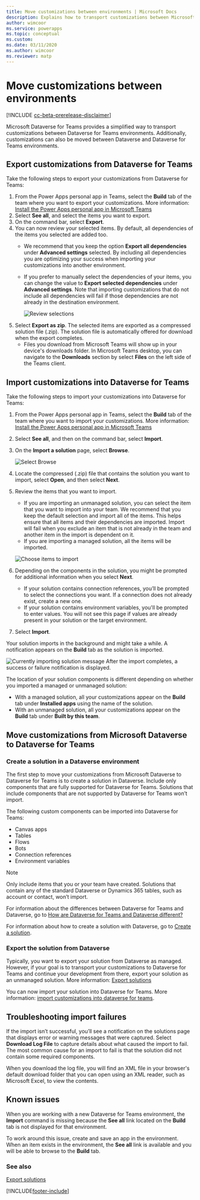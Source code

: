 ```yaml
---
title: Move customizations between environments | Microsoft Docs
description: Explains how to transport customizations between Microsoft Dataverse for Teams environments or between Dataverse and Dataverse for Teams.
author: wimcoor
ms.service: powerapps
ms.topic: conceptual
ms.custom: 
ms.date: 03/11/2020
ms.author: wimcoor
ms.reviewer: matp
---
```

#  Move customizations between environments

[!INCLUDE [cc-beta-prerelease-disclaimer](../includes/cc-beta-prerelease-disclaimer.md)]

Microsoft Dataverse for Teams provides a simplified way to transport customizations between Dataverse for Teams environments. Additionally, customizations can also be moved between Dataverse and Dataverse for Teams environments.

## Export customizations from Dataverse for Teams

Take the following steps to export your customizations from Dataverse for Teams:
1. From the Power Apps personal app in Teams, select the **Build** tab of the team where you want to export your customizations. More information: [Install the Power Apps personal app in Microsoft Teams](install-personal-app.md)
1. Select **See all**, and select the items you want to export. 
1. On the command bar, select **Export**.
1. You can now review your selected items. By default, all dependencies of the items you selected are added too.
   - We recommend that you keep the option **Export all dependencies**  under **Advanced settings** selected. By including all dependencies you are optimizing your success when importing your customizations into another environment.
   - If you prefer to manually select the dependencies of your items, you can change the value to **Export selected dependencies** under **Advanced settings**. Note that importing customizations that do not include all dependencies will fail if those dependencies are not already in the destination environment.

     ![Review selections](media/export-customizations.png)
1. Select **Export as zip**. The selected items are exported as a compressed solution file (.zip). The solution file is automatically offered for download when the export completes.
   - Files you download from Microsoft Teams will show up in your device's downloads folder. In Microsoft Teams desktop, you can navigate to the **Downloads** section by select **Files** on the left side of the Teams client.

## Import customizations into Dataverse for Teams

Take the following steps to import your customizations into Dataverse for Teams:

1. From the Power Apps personal app in Teams, select the **Build** tab of the team where you want to import your customizations. More information: [Install the Power Apps personal app in Microsoft Teams](install-personal-app.md)
1. Select **See all**, and then on the command bar, select **Import**.
1. On the **Import a solution** page, select **Browse**.

    ![Select Browse](media/teams-import-solution.png)
1. Locate the compressed (.zip) file that contains the solution you want to import, select **Open**, and then select **Next**. 
1. Review the items that you want to import.
   - If you are importing an unmanaged solution, you can select the item that you want to import into your team. We recommend that you keep the default selection and import all of the items. This helps ensure that all items and their dependencies are imported. Import will fail when you exclude an item that is not already in the team and another item in the import is dependent on it.
   - If you are importing a managed solution, all the items will be imported.
 
   ![Choose items to import](media/import-customizations.png)
1. Depending on the components in the solution, you might be prompted for additional information when you select **Next**.
   - If your solution contains connection references, you’ll be prompted to select the connections you want. If a connection does not already exist, create a new one.
   - If your solution contains environment variables, you'll be prompted to enter values. You will not see this page if values are already present in your solution or the target environment.
1. Select **Import**.

Your solution imports in the background and might take a while. A notification appears on the **Build** tab as the solution is imported.

![Currently importing solution message](media/teams-import-staus.png)
After the import completes, a success or failure notification is displayed.
 
The location of your solution components is different depending on whether you imported a managed or unmanaged solution:
* With a managed solution, all your customizations appear on the **Build** tab under **Installed apps** using the name of the solution.
* With an unmanaged solution, all your customizations appear on the **Build** tab under **Built by this team**.

## Move customizations from Microsoft Dataverse to Dataverse for Teams
### Create a solution in a Dataverse environment
The first step to move your customizations from Microsoft Dataverse to Dataverse for Teams is to create a solution in Dataverse. Include only components that are fully supported for Dataverse for Teams. Solutions that include components that are not supported by Dataverse for Teams won’t import. 

The following custom components can be imported into Dataverse for Teams:

* Canvas apps
* Tables
* Flows
* Bots
* Connection references
* Environment variables

> [!NOTE]
> Only include items that you or your team have created. Solutions that contain any of the standard Dataverse or Dynamics 365 tables, such as account or contact, won’t import.

For information about the differences between Dataverse for Teams and Dataverse, go to [How are Dataverse for Teams and Dataverse different?](data-platform-compare.md)

For information about how to create a solution with Dataverse, go to [Create a solution](../maker/data-platform/create-solution.md).

### Export the solution from Dataverse

Typically, you want to export your solution from Dataverse as managed. However, if your goal is to transport your customizations to Dataverse for Teams and continue your development from there, export your solution as an unmanaged solution. More information: [Export solutions](../maker/data-platform/export-solutions.md) 

You can now import your solution into Dataverse for Teams. More information: [import customizations into dataverse for teams](#import-customizations-into-dataverse-for-teams).

## Troubleshooting import failures

If the import isn’t successful, you’ll see a notification on the solutions page that displays error or warning messages that were captured. Select **Download Log File** to capture details about what caused the import to fail. The most common cause for an import to fail is that the solution did not contain some required components.

When you download the log file, you will find an XML file in your browser's default download folder that you can open using an XML reader, such as Microsoft Excel, to view the contents.

## Known issues

When you are working with a new Dataverse for Teams environment, the **Import** command is missing because the **See all** link located on the **Build** tab is not displayed for that environment.  

To work around this issue, create and save an app in the environment. When an item exists in the environment, the **See all** link is available and you will be able to browse to the **Build** tab.

### See also

[Export solutions](../maker/data-platform/export-solutions.md)


[!INCLUDE[footer-include](../includes/footer-banner.md)]
